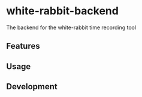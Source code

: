 # white-rabbit-backend




The backend for the white-rabbit time recording tool

## Features

## Usage

## Development
